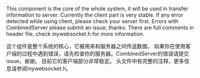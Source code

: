 This component is the core of the whole system, it will be used in transfer information to server.
Currently the client part is very stable.
If any error detected while using client, please check your server first. Errors with CombinedServer please submit an issue, thanks.
There are full comments in header file, check mywebsocket.h for more information.

这个组件是整个系统的核心，它被用来和服务器之间传送数据。
如果你在使用客户端的过程中遇到错误，请先检查你的服务器。CombinedServer的错误请提交issue，谢谢。
目前它的客户端部分非常稳定。
头文件中有完整的注释，更多信息请参阅mywebsocket.h。